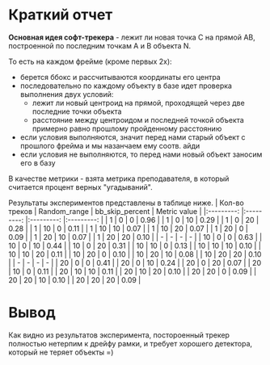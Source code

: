 # Краткий отчет

**Основная идея софт-трекера** - лежит ли новая точка С на прямой АВ, построенной по последним точкам А и В объекта N.

То есть на каждом фрейме (кроме первых 2х):
- берется ббокс и рассчитываются координаты его центра
- последовательно по каждому объекту в базе идет проверка выполнения двух условий:
    * лежит ли новый центроид на прямой, проходящей через две последние точки объекта
    * расстояние между центроидом и последней точкой объекта примерно равно прошлому пройденному расстоянию
- если условия выполняются, значит перед нами старый объект с прошлого фрейма и мы назанчаем ему соотв. айди
- если условия не выполняются, то перед нами новый объект заносим его в базу

В качестве метрики - взята метрика преподавателя, в который считается процент верных "угадываний".

Результаты экспериментов представлены в таблице ниже.
| Кол-во треков | Random_range  | bb_skip_percent   | Metric value  |
|:---------:    |:---------:    |:---------:        |:---------:    |
| 1             | 0             | 0                 | 0.96          |
| 1             | 0             | 10                | 0.29          |
| 1             | 0             | 20                | 0.28          |
| 1             | 10            | 0                 | 0.11          |
| 1             | 10            | 10                | 0.07          |
| 1             | 10            | 20                | 0.07          |
| 1             | 20            | 0                 | 0.09          |
| 1             | 20            | 10                | 0.07          |
| 1             | 20            | 20                | 0.10          |
| -             | -             | -                 | -             |
| 10            | 0             | 0                 | 0.63          |
| 10            | 0             | 10                | 0.44          |
| 10            | 0             | 20                | 0.31          |
| 10            | 10            | 0                 | 0.13          |
| 10            | 10            | 10                | 0.10          |
| 10            | 10            | 20                | 0.11          |
| 10            | 20            | 0                 | 0.10          |
| 10            | 20            | 10                | 0.08          |
| 10            | 20            | 20                | 0.10          |
| -             | -             | -                 | -             |
| 20            | 0             | 0                 | 0.41          |
| 20            | 0             | 10                | 0.24          |
| 20            | 0             | 20                | 0.07          |
| 20            | 10            | 0                 | 0.11          |
| 20            | 10            | 10                | 0.11          |
| 20            | 10            | 20                | 0.10          |
| 20            | 20            | 0                 | 0.09          |
| 20            | 20            | 10                | 0.10          |
| 20            | 20            | 20                | 0.09          |

# Вывод

Как видно из результатов эксперимента, постороенный трекер полностью нетерпим к дрейфу рамки, и требует хорошего детектора, который не теряет объекты =)